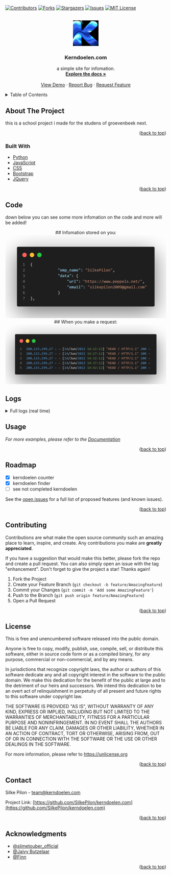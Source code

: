 <div id="top"></div>



<!-- PROJECT SHIELDS -->
[![Contributors][contributors-shield]][contributors-url]
[![Forks][forks-shield]][forks-url]
[![Stargazers][stars-shield]][stars-url]
[![Issues][issues-shield]][issues-url]
[![MIT License][license-shield]][license-url]



<!-- PROJECT LOGO -->
<br />
<div align="center">
  <a href="https://github.com/SilkePilon/kerndoelen.com/">
    <img src="https://github.com/SilkePilon/kerndoelen.com/blob/master/logo.jpg" alt="Logo" width="80" height="80">
  </a>

<h3 align="center">Kerndoelen.com</h3>

  <p align="center">
    a simple site for infomation.
    <br />
    <a href="https://github.com/SilkePilon/kerndoelen.com"><strong>Explore the docs »</strong></a>
    <br />
    <br />
    <a href="https://github.com/SilkePilon/kerndoelen.com">View Demo</a>
    ·
    <a href="https://github.com/SilkePilon/kerndoelen.com/issues">Report Bug</a>
    ·
    <a href="https://github.com/SilkePilon/kerndoelen.com/issues">Request Feature</a>
  </p>
</div>



<!-- TABLE OF CONTENTS -->
<details>
  <summary>Table of Contents</summary>
  <ol>
    <li>
      <a href="#about-the-project">About The Project</a>
      <ul>
        <li><a href="#built-with">Built With</a></li>
      </ul>
    </li>
    </li>
    <li><a href="#roadmap">Roadmap</a></li>
    <li><a href="#contributing">Contributing</a></li>
    <li><a href="#license">License</a></li>
    <li><a href="#contact">Contact</a></li>
    <li><a href="#acknowledgments">Acknowledgments</a></li>
  </ol>
</details>



<!-- ABOUT THE PROJECT -->
## About The Project



this is a school project i made for the studens of groevenbeek next.

<p align="right">(<a href="#top">back to top</a>)</p>



### Built With

* [Python](https://www.python.org/)
* [JavaScript](ttps://reactjs.org/)
* [CSS](https://vuejs.org)
* [Bootstrap](https://getbootstrap.com)
* [JQuery](https://jquery.com)

<p align="right">(<a href="#top">back to top</a>)</p>



<!-- GETTING STARTED -->
## Code

down below you can see some more infomation on the code and more will be added!


<div align="center">
  ## Infomation stored on you:
  <a href="https://github.com/SilkePilon/kerndoelen.com/">
    <img src="https://github.com/SilkePilon/kerndoelen.com/blob/master/datastored.png" alt="Logo">
  </a>
  ## When you make a request:
  <a href="https://github.com/SilkePilon/kerndoelen.com/">
    <img src="https://github.com/SilkePilon/kerndoelen.com/blob/master/dataonreq.png" alt="Logo">
  </a>
</div>

## Logs
<details>
	<summary>Full logs (real time)</summary>
	<br>


``` * Serving Flask app server (lazy loading)\n
  * Environment: production\n
    WARNING: This is a development server. Do not use it in a production deployment.\n
    Use a production WSGI server instead.\n
  * Debug mode: on\n
  * Running on i hide my ip (Press CTRL+C to quit)\n
  * Restarting with stat\n
  * Debugger is active!\n
  * Debugger PIN: 986-651-558\n
 208.115.199.27 - - 15/Jun/2022 13:02:56 HEAD / HTTP/1.1 200 -\n
 91.234.192.210 - - 15/Jun/2022 13:06:59 GET /account.exe HTTP/1.1 404 -\n
 213.33.190.149 - - 15/Jun/2022 13:07:23 GET /met_https_reverse.exe HTTP/1.1 404 -\n
 208.115.199.27 - - 15/Jun/2022 13:07:56 HEAD / HTTP/1.1 200 -\n
 213.87.160.47 - - 15/Jun/2022 13:08:15 GET /xD.exe HTTP/1.1 404 -\n
 31.121.55.210 - - 15/Jun/2022 13:09:52 GET /.env HTTP/1.1 404 -\n
 31.121.55.210 - - 15/Jun/2022 13:09:53 POST / HTTP/1.1 405 -\n
 31.121.55.210 - - 15/Jun/2022 13:09:53 code 400
 message Bad request syntax (0x%5B%5D=androxgh0st)\n
 31.121.55.210 - - 15/Jun/2022 13:09:53 None / HTTP/0.9 HTTPStatus.BAD_REQUEST -\n
  * Detected change in /root/server/school/github.py
 reloading\n
 ip : 208.115.199.27\n
 ip : 91.234.192.210\n
 ip : 213.33.190.149\n
 ip : 208.115.199.27\n
 ip : 213.87.160.47\n
 ip : 31.121.55.210\n
 ip : 31.121.55.210\n
  * Restarting with stat\n
  * Debugger is active!\n
  * Debugger PIN: 986-651-558\n
  * Detected change in /root/server/school/github.py
 reloading\n
  * Restarting with stat\n
  * Debugger is active!\n
  * Debugger PIN: 986-651-558\n
  * Detected change in /root/server/school/github.py
 reloading\n
  * Restarting with stat\n
  * Debugger is active!\n
  * Debugger PIN: 986-651-558\n
 208.115.199.27 - - 15/Jun/2022 13:12:56 HEAD / HTTP/1.1 200 -\n
  * Detected change in /root/server/school/github.py
 reloading\n
 ip : 208.115.199.27\n
  * Restarting with stat\n
  * Debugger is active!\n
  * Debugger PIN: 986-651-558\n
  * Detected change in /root/server/school/github.py
 reloading\n
  * Restarting with stat\n
  * Debugger is active!\n
  * Debugger PIN: 986-651-558\n
  * Detected change in /root/server/school/github.py
 reloading\n
  * Restarting with stat\n
  * Debugger is active!\n
  * Debugger PIN: 986-651-558\n
  * Detected change in /root/server/school/github.py
 reloading\n
  * Restarting with stat\n
  * Debugger is active!\n
  * Debugger PIN: 986-651-558\n
  * Detected change in /root/server/school/github.py
 reloading\n
  * Restarting with stat\n
  * Debugger is active!\n
  * Debugger PIN: 986-651-558\n
  * Detected change in /root/server/school/github.py
 reloading\n
  * Restarting with stat\n
  * Debugger is active!\n
  * Debugger PIN: 986-651-558\n
  * Detected change in /root/server/school/github.py
 reloading\n
  * Restarting with stat\n
  * Debugger is active!\n
  * Debugger PIN: 986-651-558\n
  * Detected change in /root/server/school/github.py
 reloading\n
  * Restarting with stat\n
  * Debugger is active!\n
  * Debugger PIN: 986-651-558\n
  * Detected change in /root/server/school/github.py
 reloading\n
  * Restarting with stat\n
  * Debugger is active!\n
  * Debugger PIN: 986-651-558\n
 208.115.199.27 - - 15/Jun/2022 13:17:56 HEAD / HTTP/1.1 200 -\n
  * Detected change in /root/server/school/github.py
 reloading\n
 ip : 208.115.199.27\n
  * Restarting with stat\n
  * Debugger is active!\n
  * Debugger PIN: 986-651-558\n
 34.67.190.118 - - 15/Jun/2022 13:18:04 GET /google.exe HTTP/1.1 404 -\n
  * Detected change in /root/server/school/github.py
 reloading\n
 ip : 34.67.190.118\n
  * Restarting with stat\n
  * Debugger is active!\n
  * Debugger PIN: 986-651-558\n
  * Detected change in /root/server/school/github.py
 reloading\n
  * Restarting with stat\n
  * Debugger is active!\n
  * Debugger PIN: 986-651-558\n
 208.115.199.27 - - 15/Jun/2022 13:22:56 HEAD / HTTP/1.1 200 -\n
 208.115.199.27 - - 15/Jun/2022 13:27:56 HEAD / HTTP/1.1 200 -\n
 208.115.199.27 - - 15/Jun/2022 13:32:56 HEAD / HTTP/1.1 200 -\n
 177.75.218.26 - - 15/Jun/2022 13:33:08 GET / HTTP/1.1 200 -\n
 104.217.249.182 - - 15/Jun/2022 13:34:15 GET / HTTP/1.1 200 -\n
 208.115.199.27 - - 15/Jun/2022 13:37:56 HEAD / HTTP/1.1 200 -\n
 208.115.199.27 - - 15/Jun/2022 13:42:56 HEAD / HTTP/1.1 200 -\n
 208.115.199.27 - - 15/Jun/2022 13:47:56 HEAD / HTTP/1.1 200 -\n
 208.115.199.27 - - 15/Jun/2022 13:52:56 HEAD / HTTP/1.1 200 -\n
 208.115.199.27 - - 15/Jun/2022 13:57:56 HEAD / HTTP/1.1 200 -\n
 208.115.199.27 - - 15/Jun/2022 14:02:56 HEAD / HTTP/1.1 200 -\n
 208.115.199.27 - - 15/Jun/2022 14:07:56 HEAD / HTTP/1.1 200 -\n
 208.115.199.27 - - 15/Jun/2022 14:12:56 HEAD / HTTP/1.1 200 -\n
 208.115.199.27 - - 15/Jun/2022 14:17:56 HEAD / HTTP/1.1 200 -\n
 185.220.102.244 - - 15/Jun/2022 14:18:53 GET /account.exe HTTP/1.1 404 -\n
 91.211.89.207 - - 15/Jun/2022 14:19:17 GET /met_https_reverse.exe HTTP/1.1 404 -\n
 185.220.100.249 - - 15/Jun/2022 14:20:26 GET /xD.exe HTTP/1.1 404 -\n
 208.115.199.27 - - 15/Jun/2022 14:22:56 HEAD / HTTP/1.1 200 -\n
 208.115.199.27 - - 15/Jun/2022 14:27:56 HEAD / HTTP/1.1 200 -\n
 208.115.199.27 - - 15/Jun/2022 14:32:56 HEAD / HTTP/1.1 200 -\n
 208.115.199.27 - - 15/Jun/2022 14:37:56 HEAD / HTTP/1.1 200 -\n
 172.70.250.124 - - 15/Jun/2022 14:39:43 GET /cookies HTTP/1.1 200 -\n
 172.70.250.148 - - 15/Jun/2022 14:39:47 GET /static/bg8.mp4 HTTP/1.1 200 -\n
 172.70.250.46 - - 15/Jun/2022 14:39:50 GET /static/icon.ico HTTP/1.1 304 -\n
 172.70.251.125 - - 15/Jun/2022 14:39:51 GET / HTTP/1.1 200 -\n
 159.89.152.227 - - 15/Jun/2022 14:39:52 POST /mgmt/tm/util/bash HTTP/1.1 404 -\n
 172.70.251.197 - - 15/Jun/2022 14:39:53 GET /static/bg.mp4 HTTP/1.1 206 -\n
 172.70.251.197 - - 15/Jun/2022 14:39:53 GET /static/bg.mp4 HTTP/1.1 206 -\n
 172.70.251.197 - - 15/Jun/2022 14:39:53 GET /static/bg.mp4 HTTP/1.1 200 -\n
 159.89.152.227 - - 15/Jun/2022 14:39:58 GET / HTTP/1.1 200 -\n
 172.70.251.197 - - 15/Jun/2022 14:40:28 GET /static/bg.mp4 HTTP/1.1 206 -\n
 172.70.251.197 - - 15/Jun/2022 14:40:29 GET /static/bg.mp4 HTTP/1.1 200 -\n
 172.68.50.136 - - 15/Jun/2022 14:40:35 GET /cookies HTTP/1.1 200 -\n
 172.68.50.48 - - 15/Jun/2022 14:40:36 GET /static/bg8.mp4 HTTP/1.1 200 -\n
 172.68.50.48 - - 15/Jun/2022 14:40:36 GET /static/bg8.mp4 HTTP/1.1 304 -\n
 172.68.50.48 - - 15/Jun/2022 14:40:36 GET /static/bg8.mp4 HTTP/1.1 304 -\n
 172.70.86.33 - - 15/Jun/2022 14:40:37 GET /static/icon.ico HTTP/1.1 200 -\n
 172.68.50.158 - - 15/Jun/2022 14:40:39 GET / HTTP/1.1 200 -\n
 172.68.50.168 - - 15/Jun/2022 14:40:41 GET /static/bg.mp4 HTTP/1.1 200 -\n
 172.68.50.168 - - 15/Jun/2022 14:40:41 GET /static/bg.mp4 HTTP/1.1 206 -\n
 172.68.50.168 - - 15/Jun/2022 14:40:42 GET /static/bg.mp4 HTTP/1.1 206 -\n
 172.68.50.168 - - 15/Jun/2022 14:40:42 GET /static/bg.mp4 HTTP/1.1 200 -\n
 172.68.50.156 - - 15/Jun/2022 14:41:13 GET /upload HTTP/1.1 200 -\n
 172.68.50.154 - - 15/Jun/2022 14:41:14 GET /static/logo2.png HTTP/1.1 200 -\n
 172.68.50.114 - - 15/Jun/2022 14:41:14 GET /static/logo.png HTTP/1.1 200 -\n
 172.68.50.168 - - 15/Jun/2022 14:41:14 GET /static/bg.mp4 HTTP/1.1 206 -\n
 172.68.50.168 - - 15/Jun/2022 14:41:14 GET /static/bg.mp4 HTTP/1.1 200 -\n
 172.68.50.168 - - 15/Jun/2022 14:41:15 GET /static/bg.mp4 HTTP/1.1 206 -\n
 172.68.50.168 - - 15/Jun/2022 14:41:15 GET /static/bg.mp4 HTTP/1.1 200 -\n
 172.68.50.218 - - 15/Jun/2022 14:41:39 GET /kern/ShanevanHeezik HTTP/1.1 200 -\n
 172.68.50.168 - - 15/Jun/2022 14:41:40 GET /static/bg.mp4 HTTP/1.1 206 -\n
 172.68.50.168 - - 15/Jun/2022 14:41:40 GET /static/bg.mp4 HTTP/1.1 200 -\n
 172.68.50.168 - - 15/Jun/2022 14:41:41 GET /static/bg.mp4 HTTP/1.1 206 -\n
 172.68.50.168 - - 15/Jun/2022 14:41:41 GET /static/bg.mp4 HTTP/1.1 200 -\n
 172.68.50.158 - - 15/Jun/2022 14:41:47 GET / HTTP/1.1 200 -\n
 172.68.50.168 - - 15/Jun/2022 14:41:47 GET /static/bg.mp4 HTTP/1.1 206 -\n
 172.68.50.168 - - 15/Jun/2022 14:41:48 GET /static/bg.mp4 HTTP/1.1 200 -\n
 172.68.50.168 - - 15/Jun/2022 14:41:48 GET /static/bg.mp4 HTTP/1.1 206 -\n
 172.68.50.168 - - 15/Jun/2022 14:41:48 GET /static/bg.mp4 HTTP/1.1 200 -\n
 208.115.199.27 - - 15/Jun/2022 14:42:56 HEAD / HTTP/1.1 200 -\n
 172.68.50.136 - - 15/Jun/2022 14:43:15 GET /begripen HTTP/1.1 200 -\n
 172.68.50.168 - - 15/Jun/2022 14:43:16 GET /static/bg.mp4 HTTP/1.1 206 -\n
 172.68.50.168 - - 15/Jun/2022 14:43:16 GET /static/bg.mp4 HTTP/1.1 200 -\n
 172.68.50.168 - - 15/Jun/2022 14:43:16 GET /static/bg.mp4 HTTP/1.1 206 -\n
 172.68.50.168 - - 15/Jun/2022 14:43:16 GET /static/bg.mp4 HTTP/1.1 200 -\n
 172.68.50.156 - - 15/Jun/2022 14:43:24 GET / HTTP/1.1 200 -\n
 172.68.50.168 - - 15/Jun/2022 14:43:25 GET /static/bg.mp4 HTTP/1.1 206 -\n
 172.68.50.168 - - 15/Jun/2022 14:43:25 GET /static/bg.mp4 HTTP/1.1 200 -\n
 172.68.50.168 - - 15/Jun/2022 14:43:26 GET /static/bg.mp4 HTTP/1.1 206 -\n
 172.68.50.168 - - 15/Jun/2022 14:43:26 GET /static/bg.mp4 HTTP/1.1 200 -\n
 172.68.50.56 - - 15/Jun/2022 14:43:35 GET /kgt/Economie HTTP/1.1 200 -\n
 172.68.50.134 - - 15/Jun/2022 14:43:35 GET /kgt/style.css HTTP/1.1 200 -\n
 172.68.50.168 - - 15/Jun/2022 14:43:35 GET /static/bg.mp4 HTTP/1.1 206 -\n
 172.68.50.168 - - 15/Jun/2022 14:43:35 GET /static/bg.mp4 HTTP/1.1 200 -\n
 172.68.50.168 - - 15/Jun/2022 14:43:36 GET /static/bg.mp4 HTTP/1.1 206 -\n
 172.68.50.168 - - 15/Jun/2022 14:43:36 GET /static/bg.mp4 HTTP/1.1 200 -\n
 172.70.250.124 - - 15/Jun/2022 14:44:20 GET / HTTP/1.1 200 -\n
 172.70.251.197 - - 15/Jun/2022 14:44:21 GET /static/bg.mp4 HTTP/1.1 206 -\n
 208.115.199.27 - - 15/Jun/2022 14:47:56 HEAD / HTTP/1.1 200 -\n
 208.115.199.27 - - 15/Jun/2022 14:52:56 HEAD / HTTP/1.1 200 -\n
 141.101.68.62 - - 15/Jun/2022 14:53:36 GET /static/bg.mp4 HTTP/1.1 206 -\n
 208.115.199.27 - - 15/Jun/2022 14:57:56 HEAD / HTTP/1.1 200 -\n
 208.115.199.27 - - 15/Jun/2022 15:02:56 HEAD / HTTP/1.1 200 -\n
 208.115.199.27 - - 15/Jun/2022 15:07:56 HEAD / HTTP/1.1 200 -\n
 208.115.199.27 - - 15/Jun/2022 15:12:56 HEAD / HTTP/1.1 200 -\n
 208.115.199.27 - - 15/Jun/2022 15:17:56 HEAD / HTTP/1.1 200 -\n
```
</details>



<!-- USAGE EXAMPLES -->

## Usage


_For more examples, please refer to the [Documentation](https://kerndoelen.com)_

<p align="right">(<a href="#top">back to top</a>)</p>



<!-- ROADMAP -->
## Roadmap

- [x] kerndoelen counter
- [x] kerndoelen finder
- [ ] see not completed kerndoelen

See the [open issues](https://github.com/SilkePilon/kerndoelen.com/issues) for a full list of proposed features (and known issues).

<p align="right">(<a href="#top">back to top</a>)</p>



<!-- CONTRIBUTING -->
## Contributing

Contributions are what make the open source community such an amazing place to learn, inspire, and create. Any contributions you make are **greatly appreciated**.

If you have a suggestion that would make this better, please fork the repo and create a pull request. You can also simply open an issue with the tag "enhancement".
Don't forget to give the project a star! Thanks again!

1. Fork the Project
2. Create your Feature Branch (`git checkout -b feature/AmazingFeature`)
3. Commit your Changes (`git commit -m 'Add some AmazingFeature'`)
4. Push to the Branch (`git push origin feature/AmazingFeature`)
5. Open a Pull Request

<p align="right">(<a href="#top">back to top</a>)</p>



<!-- LICENSE -->
## License

This is free and unencumbered software released into the public domain.

Anyone is free to copy, modify, publish, use, compile, sell, or distribute this software, either in source code form or as a compiled binary, for any purpose, commercial or non-commercial, and by any means.

In jurisdictions that recognize copyright laws, the author or authors of this software dedicate any and all copyright interest in the software to the public domain. We make this dedication for the benefit of the public at large and to the detriment of our heirs and successors. We intend this dedication to be an overt act of relinquishment in perpetuity of all present and future rights to this software under copyright law.

THE SOFTWARE IS PROVIDED "AS IS", WITHOUT WARRANTY OF ANY KIND, EXPRESS OR IMPLIED, INCLUDING BUT NOT LIMITED TO THE WARRANTIES OF MERCHANTABILITY, FITNESS FOR A PARTICULAR PURPOSE AND NONINFRINGEMENT. IN NO EVENT SHALL THE AUTHORS BE LIABLE FOR ANY CLAIM, DAMAGES OR OTHER LIABILITY, WHETHER IN AN ACTION OF CONTRACT, TORT OR OTHERWISE, ARISING FROM, OUT OF OR IN CONNECTION WITH THE SOFTWARE OR THE USE OR OTHER DEALINGS IN THE SOFTWARE.

For more information, please refer to https://unlicense.org

<p align="right">(<a href="#top">back to top</a>)</p>



<!-- CONTACT -->
## Contact

Silke Pilon - team@kerndoelen.com

Project Link: [https://github.com/SilkePilon/kerndoelen.com](https://github.com/SilkePilon/kerndoelen.com)

<p align="right">(<a href="#top">back to top</a>)</p>



<!-- ACKNOWLEDGMENTS -->
## Acknowledgments

* [@slimetouber_official](https://www.tiktok.com/@slimetouber_official)
* [@Jaivy Butzelaar](https://www.tiktok.com/@j.b.astrophotography)
* [@Finn]()

<p align="right">(<a href="#top">back to top</a>)</p>



<!-- MARKDOWN LINKS & IMAGES -->
<!-- https://www.markdownguide.org/basic-syntax/#reference-style-links -->
[contributors-shield]: https://img.shields.io/github/contributors/SilkePilon/kerndoelen.com.svg?style=for-the-badge
[contributors-url]: https://github.com/SilkePilon/kerndoelen.com/graphs/contributors
[forks-shield]: https://img.shields.io/github/forks/SilkePilon/kerndoelen.com.svg?style=for-the-badge
[forks-url]: https://github.com/SilkePilon/kerndoelen.com/network/members
[stars-shield]: https://img.shields.io/github/stars/SilkePilon/kerndoelen.com.svg?style=for-the-badge
[stars-url]: https://github.com/SilkePilon/kerndoelen.com/stargazers
[issues-shield]: https://img.shields.io/github/issues/SilkePilon/kerndoelen.com.svg?style=for-the-badge
[issues-url]: https://github.com/SilkePilon/kerndoelen.com/issues
[license-shield]: https://img.shields.io/github/license/SilkePilon/kerndoelen.com.svg?style=for-the-badge
[license-url]: https://github.com/SilkePilon/kerndoelen.com/blob/master/LICENSE.md
[product-screenshot]: images/screenshot.png
<div id="top"></div>
